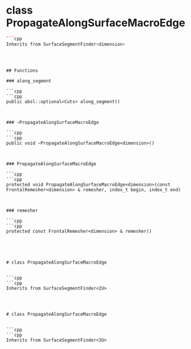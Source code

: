 # class PropagateAlongSurfaceMacroEdge


```cpp
```cpp
Inherits from SurfaceSegmentFinder<dimension>
```
```



## Functions

### along_segment

```cpp
```cpp
public absl::optional<Cuts> along_segment()
```
```


### ~PropagateAlongSurfaceMacroEdge

```cpp
```cpp
public void ~PropagateAlongSurfaceMacroEdge<dimension>()
```
```


### PropagateAlongSurfaceMacroEdge

```cpp
```cpp
protected void PropagateAlongSurfaceMacroEdge<dimension>(const FrontalRemesher<dimension> & remesher, index_t begin, index_t end)
```
```


### remesher

```cpp
```cpp
protected const FrontalRemesher<dimension> & remesher()
```
```




# class PropagateAlongSurfaceMacroEdge


```cpp
```cpp
Inherits from SurfaceSegmentFinder<2U>
```
```



# class PropagateAlongSurfaceMacroEdge


```cpp
```cpp
Inherits from SurfaceSegmentFinder<3U>
```
```



